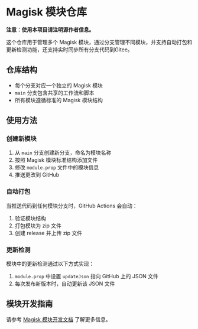 # Magisk 模块仓库

**注意：使用本项目请注明源作者信息。**

这个仓库用于管理多个 Magisk 模块，通过分支管理不同模块，并支持自动打包和更新检测功能，还支持实时同步所有分支代码到Gitee。

## 仓库结构

- 每个分支对应一个独立的 Magisk 模块
- `main` 分支包含共享的工作流和脚本
- 所有模块遵循标准的 Magisk 模块结构

## 使用方法

### 创建新模块

1. 从 `main` 分支创建新分支，命名为模块名称
2. 按照 Magisk 模块标准结构添加文件
3. 修改 `module.prop` 文件中的模块信息
4. 推送更改到 GitHub

### 自动打包

当推送代码到任何模块分支时，GitHub Actions 会自动：

1. 验证模块结构
2. 打包模块为 zip 文件
3. 创建 release 并上传 zip 文件

### 更新检测

模块中的更新检测通过以下方式实现：

1. `module.prop` 中设置 `updateJson` 指向 GitHub 上的 JSON 文件
2. 每次发布新版本时，自动更新该 JSON 文件

## 模块开发指南

请参考 [Magisk 模块开发文档](https://topjohnwu.github.io/Magisk/guides.html) 了解更多信息。
